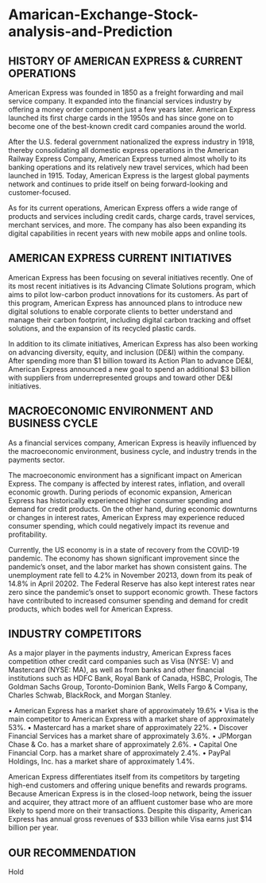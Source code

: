 # Amarican-Exchange-Stock-analysis-and-Prediction

## HISTORY OF AMERICAN EXPRESS & CURRENT OPERATIONS
American Express was founded in 1850 as a freight forwarding and mail service company. It expanded into the financial services industry by offering a money order component just a few years later. American Express launched its first charge cards in the 1950s and has since gone on to become one of the best-known credit card companies around the world.

After the U.S. federal government nationalized the express industry in 1918, thereby consolidating all domestic express operations in the American Railway Express Company, American Express turned almost wholly to its banking operations and its relatively new travel services, which had been launched in 1915. Today, American Express is the largest global payments network and continues to pride itself on being forward-looking and customer-focused.

As for its current operations, American Express offers a wide range of products and services including credit cards, charge cards, travel services, merchant services, and more. The company has also been expanding its digital capabilities in recent years with new mobile apps and online tools.


## AMERICAN EXPRESS CURRENT INITIATIVES
American Express has been focusing on several initiatives recently. One of its most recent initiatives is its Advancing Climate Solutions program, which aims to pilot low-carbon product innovations for its customers. As part of this program, American Express has announced plans to introduce new digital solutions to enable corporate clients to better understand and manage their carbon footprint, including digital carbon tracking and offset solutions, and the expansion of its recycled plastic cards.

In addition to its climate initiatives, American Express has also been working on advancing diversity, equity, and inclusion (DE&I) within the company. After spending more than $1 billion toward its Action Plan to advance DE&I, American Express announced a new goal to spend an additional $3 billion with suppliers from underrepresented groups and toward other DE&I initiatives.


## MACROECONOMIC ENVIRONMENT AND BUSINESS CYCLE
As a financial services company, American Express is heavily influenced by the macroeconomic environment, business cycle, and industry trends in the payments sector.

The macroeconomic environment has a significant impact on American Express. The company is affected by interest rates, inflation, and overall economic growth. During periods of economic expansion, American Express has historically experienced higher consumer spending and demand for credit products. On the other hand, during economic downturns or changes in interest rates, American Express may experience reduced consumer spending, which could negatively impact its revenue and profitability.

Currently, the US economy is in a state of recovery from the COVID-19 pandemic. The economy has shown significant improvement since the pandemic’s onset, and the labor market has shown consistent gains. The unemployment rate fell to 4.2% in November 20213, down from its peak of 14.8% in April 20202. The Federal Reserve has also kept interest rates near zero since the pandemic’s onset to support economic growth. These factors have contributed to increased consumer spending and demand for credit products, which bodes well for American Express.


## INDUSTRY COMPETITORS
As a major player in the payments industry, American Express faces competition other credit card companies such as Visa (NYSE: V) and Mastercard (NYSE: MA), as well as from banks and other financial institutions such as HDFC Bank, Royal Bank of Canada, HSBC, Prologis, The Goldman Sachs Group, Toronto-Dominion Bank, Wells Fargo & Company, Charles Schwab, BlackRock, and Morgan Stanley.

•	American Express has a market share of approximately 19.6%
•	Visa is the main competitor to American Express with a market share of approximately 53%.
•	Mastercard has a market share of approximately 22%.
•	Discover Financial Services has a market share of approximately 3.6%.
•	JPMorgan Chase & Co. has a market share of approximately 2.6%.
•	Capital One Financial Corp. has a market share of approximately 2.4%.
•	PayPal Holdings, Inc. has a market share of approximately 1.4%.

American Express differentiates itself from its competitors by targeting high-end customers and offering unique benefits and rewards programs. Because American Express is in the closed-loop network, being the issuer and acquirer, they attract more of an affluent customer base who are more likely to spend more on their transactions. Despite this disparity, American Express has annual gross revenues of $33 billion while Visa earns just $14 billion per year. 


## OUR RECOMMENDATION

Hold
